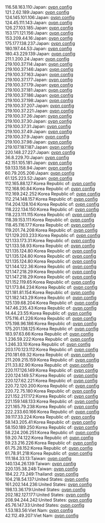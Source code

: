 116.58.163.110:Japan: [ovpn config](vpn/116_58_163_110.ovpn)  
121.2.62.189:Japan: [ovpn config](vpn/121_2_62_189.ovpn)  
124.145.101.106:Japan: [ovpn config](vpn/124_145_101_106.ovpn)  
124.45.111.143:Japan: [ovpn config](vpn/124_45_111_143.ovpn)  
126.27.103.185:Japan: [ovpn config](vpn/126_27_103_185.ovpn)  
153.171.121.156:Japan: [ovpn config](vpn/153_171_121_156.ovpn)  
153.209.44.16:Japan: [ovpn config](vpn/153_209_44_16.ovpn)  
175.177.138.237:Japan: [ovpn config](vpn/175_177_138_237.ovpn)  
180.197.44.53:Japan: [ovpn config](vpn/180_197_44_53.ovpn)  
180.43.229.139:Japan: [ovpn config](vpn/180_43_229_139.ovpn)  
211.1.200.24:Japan: [ovpn config](vpn/211_1_200_24.ovpn)  
219.100.37.114:Japan: [ovpn config](vpn/219_100_37_114.ovpn)  
219.100.37.146:Japan: [ovpn config](vpn/219_100_37_146.ovpn)  
219.100.37.163:Japan: [ovpn config](vpn/219_100_37_163.ovpn)  
219.100.37.177:Japan: [ovpn config](vpn/219_100_37_177.ovpn)  
219.100.37.179:Japan: [ovpn config](vpn/219_100_37_179.ovpn)  
219.100.37.181:Japan: [ovpn config](vpn/219_100_37_181.ovpn)  
219.100.37.186:Japan: [ovpn config](vpn/219_100_37_186.ovpn)  
219.100.37.198:Japan: [ovpn config](vpn/219_100_37_198.ovpn)  
219.100.37.207:Japan: [ovpn config](vpn/219_100_37_207.ovpn)  
219.100.37.221:Japan: [ovpn config](vpn/219_100_37_221.ovpn)  
219.100.37.26:Japan: [ovpn config](vpn/219_100_37_26.ovpn)  
219.100.37.30:Japan: [ovpn config](vpn/219_100_37_30.ovpn)  
219.100.37.31:Japan: [ovpn config](vpn/219_100_37_31.ovpn)  
219.100.37.49:Japan: [ovpn config](vpn/219_100_37_49.ovpn)  
219.100.37.9:Japan: [ovpn config](vpn/219_100_37_9.ovpn)  
219.100.37.98:Japan: [ovpn config](vpn/219_100_37_98.ovpn)  
219.107.187.187:Japan: [ovpn config](vpn/219_107_187_187.ovpn)  
220.148.27.227:Japan: [ovpn config](vpn/220_148_27_227.ovpn)  
36.8.229.70:Japan: [ovpn config](vpn/36_8_229_70.ovpn)  
42.151.105.181:Japan: [ovpn config](vpn/42_151_105_181.ovpn)  
59.133.158.94:Japan: [ovpn config](vpn/59_133_158_94.ovpn)  
60.79.205.206:Japan: [ovpn config](vpn/60_79_205_206.ovpn)  
61.125.223.52:Japan: [ovpn config](vpn/61_125_223_52.ovpn)  
112.165.88.127:Korea Republic of: [ovpn config](vpn/112_165_88_127.ovpn)  
112.168.90.84:Korea Republic of: [ovpn config](vpn/112_168_90_84.ovpn)  
112.169.242.252:Korea Republic of: [ovpn config](vpn/112_169_242_252.ovpn)  
112.214.148.157:Korea Republic of: [ovpn config](vpn/112_214_148_157.ovpn)  
114.204.128.104:Korea Republic of: [ovpn config](vpn/114_204_128_104.ovpn)  
118.222.134.150:Korea Republic of: [ovpn config](vpn/118_222_134_150.ovpn)  
118.223.111.115:Korea Republic of: [ovpn config](vpn/118_223_111_115.ovpn)  
118.39.153.111:Korea Republic of: [ovpn config](vpn/118_39_153_111.ovpn)  
118.45.116.177:Korea Republic of: [ovpn config](vpn/118_45_116_177.ovpn)  
119.201.74.208:Korea Republic of: [ovpn config](vpn/119_201_74_208.ovpn)  
121.129.203.233:Korea Republic of: [ovpn config](vpn/121_129_203_233.ovpn)  
121.133.173.31:Korea Republic of: [ovpn config](vpn/121_133_173_31.ovpn)  
121.133.58.93:Korea Republic of: [ovpn config](vpn/121_133_58_93.ovpn)  
121.135.124.80:Korea Republic of: [ovpn config](vpn/121_135_124_80.ovpn)  
121.135.124.80:Korea Republic of: [ovpn config](vpn/121_135_124_80.ovpn)  
121.135.124.80:Korea Republic of: [ovpn config](vpn/121_135_124_80.ovpn)  
121.144.122.36:Korea Republic of: [ovpn config](vpn/121_144_122_36.ovpn)  
121.147.218.29:Korea Republic of: [ovpn config](vpn/121_147_218_29.ovpn)  
121.147.218.29:Korea Republic of: [ovpn config](vpn/121_147_218_29.ovpn)  
121.152.119.65:Korea Republic of: [ovpn config](vpn/121_152_119_65.ovpn)  
121.173.84.234:Korea Republic of: [ovpn config](vpn/121_173_84_234.ovpn)  
121.181.81.154:Korea Republic of: [ovpn config](vpn/121_181_81_154.ovpn)  
121.182.143.29:Korea Republic of: [ovpn config](vpn/121_182_143_29.ovpn)  
125.139.68.204:Korea Republic of: [ovpn config](vpn/125_139_68_204.ovpn)  
147.46.235.43:Korea Republic of: [ovpn config](vpn/147_46_235_43.ovpn)  
14.44.23.55:Korea Republic of: [ovpn config](vpn/14_44_23_55.ovpn)  
175.116.41.226:Korea Republic of: [ovpn config](vpn/175_116_41_226.ovpn)  
175.198.96.186:Korea Republic of: [ovpn config](vpn/175_198_96_186.ovpn)  
175.201.138.125:Korea Republic of: [ovpn config](vpn/175_201_138_125.ovpn)  
183.97.63.66:Korea Republic of: [ovpn config](vpn/183_97_63_66.ovpn)  
1.236.59.222:Korea Republic of: [ovpn config](vpn/1_236_59_222.ovpn)  
1.246.33.10:Korea Republic of: [ovpn config](vpn/1_246_33_10.ovpn)  
203.170.123.112:Korea Republic of: [ovpn config](vpn/203_170_123_112.ovpn)  
210.181.69.32:Korea Republic of: [ovpn config](vpn/210_181_69_32.ovpn)  
211.209.215.159:Korea Republic of: [ovpn config](vpn/211_209_215_159.ovpn)  
211.33.82.90:Korea Republic of: [ovpn config](vpn/211_33_82_90.ovpn)  
220.117.126.149:Korea Republic of: [ovpn config](vpn/220_117_126_149.ovpn)  
220.124.149.57:Korea Republic of: [ovpn config](vpn/220_124_149_57.ovpn)  
220.127.62.221:Korea Republic of: [ovpn config](vpn/220_127_62_221.ovpn)  
220.72.120.200:Korea Republic of: [ovpn config](vpn/220_72_120_200.ovpn)  
220.72.75.180:Korea Republic of: [ovpn config](vpn/220_72_75_180.ovpn)  
221.152.217.172:Korea Republic of: [ovpn config](vpn/221_152_217_172.ovpn)  
221.159.148.133:Korea Republic of: [ovpn config](vpn/221_159_148_133.ovpn)  
221.165.79.238:Korea Republic of: [ovpn config](vpn/221_165_79_238.ovpn)  
222.233.60.166:Korea Republic of: [ovpn config](vpn/222_233_60_166.ovpn)  
39.117.33.224:Korea Republic of: [ovpn config](vpn/39_117_33_224.ovpn)  
58.143.205.41:Korea Republic of: [ovpn config](vpn/58_143_205_41.ovpn)  
58.150.189.250:Korea Republic of: [ovpn config](vpn/58_150_189_250.ovpn)  
58.224.206.251:Korea Republic of: [ovpn config](vpn/58_224_206_251.ovpn)  
59.20.74.122:Korea Republic of: [ovpn config](vpn/59_20_74_122.ovpn)  
59.23.216.226:Korea Republic of: [ovpn config](vpn/59_23_216_226.ovpn)  
61.75.28.152:Korea Republic of: [ovpn config](vpn/61_75_28_152.ovpn)  
61.78.91.218:Korea Republic of: [ovpn config](vpn/61_78_91_218.ovpn)  
111.184.33.13:Taiwan: [ovpn config](vpn/111_184_33_13.ovpn)  
140.134.26.139:Taiwan: [ovpn config](vpn/140_134_26_139.ovpn)  
220.135.38.248:Taiwan: [ovpn config](vpn/220_135_38_248.ovpn)  
184.22.73.249:Thailand: [ovpn config](vpn/184_22_73_249.ovpn)  
104.218.54.137:United States: [ovpn config](vpn/104_218_54_137.ovpn)  
161.202.144.236:United States: [ovpn config](vpn/161_202_144_236.ovpn)  
198.13.36.179:United States: [ovpn config](vpn/198_13_36_179.ovpn)  
202.182.127.177:United States: [ovpn config](vpn/202_182_127_177.ovpn)  
208.94.244.242:United States: [ovpn config](vpn/208_94_244_242.ovpn)  
45.76.147.33:United States: [ovpn config](vpn/45_76_147_33.ovpn)  
1.53.183.56:Viet Nam: [ovpn config](vpn/1_53_183_56.ovpn)  
42.112.49.207:Viet Nam: [ovpn config](vpn/42_112_49_207.ovpn)  
